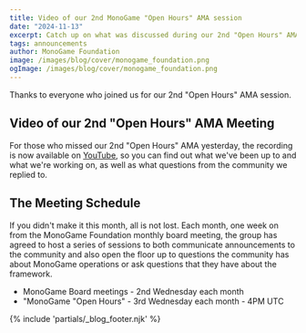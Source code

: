 ```yaml
---
title: Video of our 2nd MonoGame "Open Hours" AMA session
date: "2024-11-13"
excerpt: Catch up on what was discussed during our 2nd "Open Hours" AMA
tags: announcements
author: MonoGame Foundation
image: /images/blog/cover/monogame_foundation.png
ogImage: /images/blog/cover/monogame_foundation.png
---
```


Thanks to everyone who joined us for our 2nd "Open Hours" AMA session.

## Video of our 2nd "Open Hours" AMA Meeting

For those who missed our 2nd "Open Hours" AMA yesterday, the recording is now available on [YouTube](https://www.youtube.com/watch?v=vMR1kRuX2KU), so you can find out what we've been up to and what we're working on, as well as what questions from the community we replied to.


## The Meeting Schedule

If you didn't make it this month, all is not lost. Each month, one week on from the MonoGame Foundation monthly board meeting, the group has agreed to host a series of sessions to both communicate announcements to the community and also open the floor up to questions the community has about MonoGame operations or ask questions that they have about the framework.

* MonoGame Board meetings - 2nd Wednesday each month
* "MonoGame "Open Hours" - 3rd Wednesday each month - 4PM UTC

{% include 'partials/_blog_footer.njk' %}